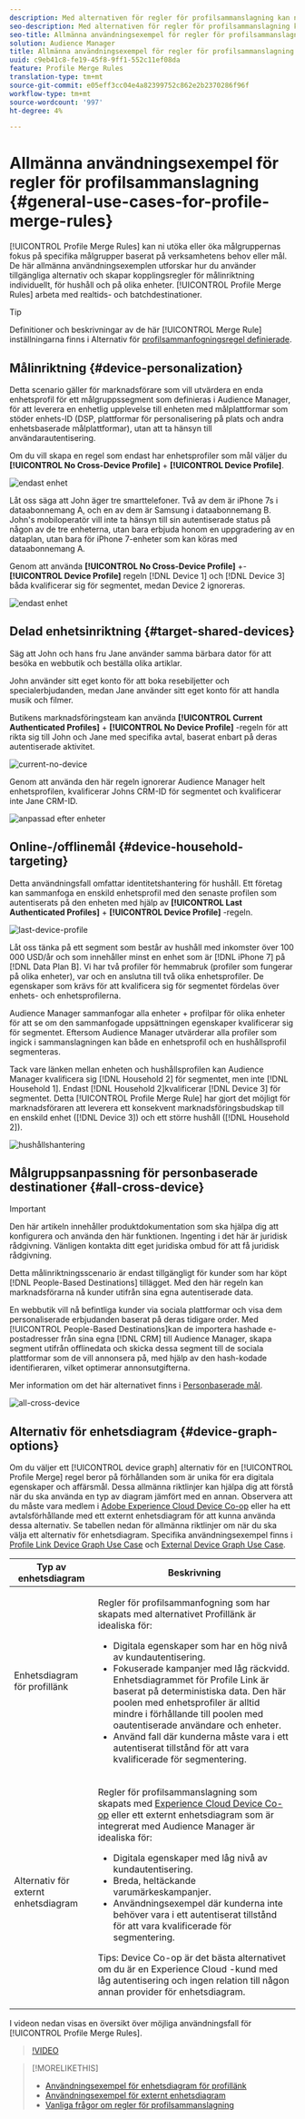 ```yaml
---
description: Med alternativen för regler för profilsammanslagning kan ni utöka eller öka målgruppernas fokus på specifika målgrupper baserat på verksamhetens behov eller mål. De här allmänna användningsexemplen utforskar hur du använder tillgängliga alternativ och skapar kopplingsregler för målinriktning individuellt, för hushåll och på olika enheter.
seo-description: Med alternativen för regler för profilsammanslagning kan ni utöka eller öka målgruppernas fokus på specifika målgrupper baserat på verksamhetens behov eller mål. De här allmänna användningsexemplen utforskar hur du använder tillgängliga alternativ och skapar kopplingsregler för målinriktning individuellt, för hushåll och på olika enheter.
seo-title: Allmänna användningsexempel för regler för profilsammanslagning
solution: Audience Manager
title: Allmänna användningsexempel för regler för profilsammanslagning
uuid: c9eb41c8-fe19-45f8-9ff1-552c11ef08da
feature: Profile Merge Rules
translation-type: tm+mt
source-git-commit: e05eff3cc04e4a82399752c862e2b2370286f96f
workflow-type: tm+mt
source-wordcount: '997'
ht-degree: 4%

---
```



# Allmänna användningsexempel för regler för profilsammanslagning {#general-use-cases-for-profile-merge-rules}

[!UICONTROL Profile Merge Rules] kan ni utöka eller öka målgruppernas fokus på specifika målgrupper baserat på verksamhetens behov eller mål. De här allmänna användningsexemplen utforskar hur du använder tillgängliga alternativ och skapar kopplingsregler för målinriktning individuellt, för hushåll och på olika enheter. [!UICONTROL Profile Merge Rules] arbeta med realtids- och batchdestinationer.

>[!TIP]
>
>Definitioner och beskrivningar av de här [!UICONTROL Merge Rule] inställningarna finns i Alternativ för [profilsammanfogningsregel definierade](merge-rule-definitions.md).

## Målinriktning {#device-personalization}

Detta scenario gäller för marknadsförare som vill utvärdera en enda enhetsprofil för ett målgruppssegment som definieras i Audience Manager, för att leverera en enhetlig upplevelse till enheten med målplattformar som stöder enhets-ID (DSP, plattformar för personalisering på plats och andra enhetsbaserade målplattformar), utan att ta hänsyn till användarautentisering.

Om du vill skapa en regel som endast har enhetsprofiler som mål väljer du **[!UICONTROL No Cross-Device Profile]** + **[!UICONTROL Device Profile]**.

![endast enhet](assets/device-only.png)

Låt oss säga att John äger tre smarttelefoner. Två av dem är iPhone 7s i dataabonnemang A, och en av dem är Samsung i dataabonnemang B. John&#39;s mobiloperatör vill inte ta hänsyn till sin autentiserade status på någon av de tre enheterna, utan bara erbjuda honom en uppgradering av en dataplan, utan bara för iPhone 7-enheter som kan köras med dataabonnemang A.

Genom att använda **[!UICONTROL No Cross-Device Profile]** +- **[!UICONTROL Device Profile]** regeln [!DNL Device 1] och [!DNL Device 3] båda kvalificerar sig för segmentet, medan Device 2 ignoreras.

![endast enhet](assets/device-management.png)

## Delad enhetsinriktning {#target-shared-devices}

Säg att John och hans fru Jane använder samma bärbara dator för att besöka en webbutik och beställa olika artiklar.

John använder sitt eget konto för att boka resebiljetter och specialerbjudanden, medan Jane använder sitt eget konto för att handla musik och filmer.

Butikens marknadsföringsteam kan använda **[!UICONTROL Current Authenticated Profiles]** + **[!UICONTROL No Device Profile]** -regeln för att rikta sig till John och Jane med specifika avtal, baserat enbart på deras autentiserade aktivitet.

![current-no-device](assets/current-no-device.png)

Genom att använda den här regeln ignorerar Audience Manager helt enhetsprofilen, kvalificerar Johns CRM-ID för segmentet och kvalificerar inte Jane CRM-ID.

![anpassad efter enheter](assets/shared-device-targeting.png)

## Online-/offlinemål {#device-household-targeting}

Detta användningsfall omfattar identitetshantering för hushåll. Ett företag kan sammanfoga en enskild enhetsprofil med den senaste profilen som autentiserats på den enheten med hjälp av **[!UICONTROL Last Authenticated Profiles]** + **[!UICONTROL Device Profile]** -regeln.

![last-device-profile](assets/last-device-profile.png)

Låt oss tänka på ett segment som består av hushåll med inkomster över 100 000 USD/år och som innehåller minst en enhet som är [!DNL iPhone 7] på [!DNL Data Plan B]. Vi har två profiler för hemmabruk (profiler som fungerar på olika enheter), var och en anslutna till två olika enhetsprofiler. De egenskaper som krävs för att kvalificera sig för segmentet fördelas över enhets- och enhetsprofilerna.

Audience Manager sammanfogar alla enheter + profilpar för olika enheter för att se om den sammanfogade uppsättningen egenskaper kvalificerar sig för segmentet. Eftersom Audience Manager utvärderar alla profiler som ingick i sammanslagningen kan både en enhetsprofil och en hushållsprofil segmenteras.

Tack vare länken mellan enheten och hushållsprofilen kan Audience Manager kvalificera sig [!DNL Household 2] för segmentet, men inte [!DNL Household 1]. Endast [!DNL Household 2]kvalificerar [!DNL Device 3] för segmentet. Detta [!UICONTROL Profile Merge Rule] har gjort det möjligt för marknadsföraren att leverera ett konsekvent marknadsföringsbudskap till en enskild enhet ([!DNL Device 3]) och ett större hushåll ([!DNL Household 2]).

![hushållshantering](assets/household-management.png)

## Målgruppsanpassning för personbaserade destinationer {#all-cross-device}

>[!IMPORTANT]
>
>Den här artikeln innehåller produktdokumentation som ska hjälpa dig att konfigurera och använda den här funktionen. Ingenting i det här är juridisk rådgivning. Vänligen kontakta ditt eget juridiska ombud för att få juridisk rådgivning.

Detta målinriktningsscenario är endast tillgängligt för kunder som har köpt [!DNL People-Based Destinations] tillägget. Med den här regeln kan marknadsförarna nå kunder utifrån sina egna autentiserade data.

En webbutik vill nå befintliga kunder via sociala plattformar och visa dem personaliserade erbjudanden baserat på deras tidigare order. Med [!UICONTROL People-Based Destinations]kan de importera hashade e-postadresser från sina egna [!DNL CRM] till Audience Manager, skapa segment utifrån offlinedata och skicka dessa segment till de sociala plattformar som de vill annonsera på, med hjälp av den hash-kodade identifieraren, vilket optimerar annonsutgifterna.

Mer information om det här alternativet finns i [Personbaserade mål](../destinations/people-based-destinations-overview.md).

![all-cross-device](assets/all-cross-device.png)

## Alternativ för enhetsdiagram {#device-graph-options}

Om du väljer ett [!UICONTROL device graph] alternativ för en [!UICONTROL Profile Merge] regel beror på förhållanden som är unika för era digitala egenskaper och affärsmål. Dessa allmänna riktlinjer kan hjälpa dig att förstå när du ska använda en typ av diagram jämfört med en annan. Observera att du måste vara medlem i [Adobe Experience Cloud Device Co-op](https://docs.adobe.com/content/help/sv-SE/device-co-op/using/home.html) eller ha ett avtalsförhållande med ett externt enhetsdiagram för att kunna använda dessa alternativ. Se tabellen nedan för allmänna riktlinjer om när du ska välja ett alternativ för enhetsdiagram. Specifika användningsexempel finns i [Profile Link Device Graph Use Case](profile-link-use-case.md) och [External Device Graph Use Case](external-graph-use-cases.md).

<table id="table_66D9152D4FF040A186003272D456625D"> 
 <thead> 
  <tr> 
   <th colname="col1" class="entry"> Typ av enhetsdiagram </th> 
   <th colname="col2" class="entry"> Beskrivning </th> 
  </tr>
 </thead>
 <tbody> 
  <tr> 
   <td colname="col1"> <p><span class="wintitle"> Enhetsdiagram för profillänk</span> </p> </td> 
   <td colname="col2"> <p><span class="wintitle"> Regler för profilsammanfogning</span> som har skapats med alternativet <span class="wintitle"> Profillänk</span> är idealiska för: </p> <p> 
     <ul id="ul_FF44FA894BB2448887C8EDA9C8407EF9"> 
      <li id="li_E22505210C664FE6A9AA7C61244B36DA">Digitala egenskaper som har en hög nivå av kundautentisering. </li> 
      <li id="li_BE7112EE611E4DEB95B5C0A2852BFA97">Fokuserade kampanjer med låg räckvidd. Enhetsdiagrammet för <span class="wintitle"> Profile Link</span> är baserat på deterministiska data. Den här poolen med enhetsprofiler är alltid mindre i förhållande till poolen med oautentiserade användare och enheter. </li> 
      <li id="li_5FD9E936A72A4EFE80E694FA2E08E385">Använd fall där kunderna måste vara i ett autentiserat tillstånd för att vara kvalificerade för segmentering. </li> 
     </ul> </p> </td> 
  </tr> 
  <tr> 
   <td colname="col1"> <p>Alternativ för externt enhetsdiagram </p> </td> 
   <td colname="col2"> <p><span class="wintitle"> Regler för profilsammanslagning</span> som skapats med <a href="https://docs.adobe.com/content/help/en/device-co-op/using/about/overview.html" format="https" scope="external"> Experience Cloud Device Co-op</a> eller ett externt enhetsdiagram som är integrerat med <span class="keyword"> Audience Manager</span> är idealiska för: </p> <p> 
     <ul id="ul_D76D773988604A619FA4A3BF37F910F0"> 
      <li id="li_969A0755A9E34CBEB2F7331C137B9A26">Digitala egenskaper med låg nivå av kundautentisering. </li> 
      <li id="li_AC78C8B4AD5340FFAC44FE851096C6A6">Breda, heltäckande varumärkeskampanjer. </li> 
      <li id="li_14AEC54CE34440889A3A36324EC6F497">Användningsexempel där kunderna inte behöver vara i ett autentiserat tillstånd för att vara kvalificerade för segmentering. </li> 
     </ul> </p> <p> <p>Tips: Device Co-op <span class="keyword"> är det bästa alternativet om du är en</span> Experience Cloud <span class="keyword"></span> -kund med låg autentisering och ingen relation till någon annan provider för enhetsdiagram. </p> </p> </td> 
  </tr> 
 </tbody> 
</table>

I videon nedan visas en översikt över möjliga användningsfall för [!UICONTROL Profile Merge Rules].

>[!VIDEO](https://video.tv.adobe.com/v/28975/)

>[!MORELIKETHIS]
>
>* [Användningsexempel för enhetsdiagram för profillänk](profile-link-use-case.md)
>* [Användningsexempel för externt enhetsdiagram](external-graph-use-cases.md)
>* [Vanliga frågor om regler för profilsammanslagning](../../faq/faq-profile-merge.md)

